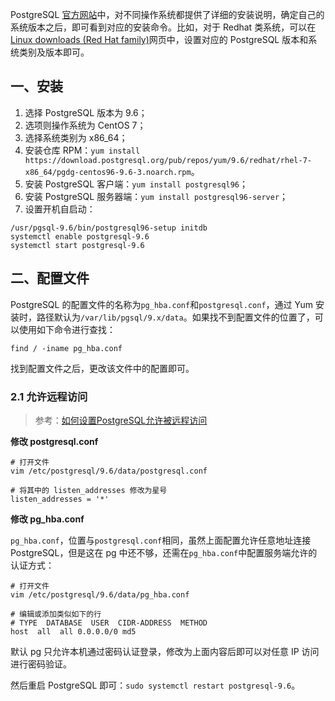 PostgreSQL [官方网站](https://www.postgresql.org/download/)中，对不同操作系统都提供了详细的安装说明，确定自己的系统版本之后，即可看到对应的安装命令。比如，对于 Redhat 类系统，可以在[Linux downloads (Red Hat family)](https://www.postgresql.org/download/linux/redhat/)网页中，设置对应的 PostgreSQL 版本和系统类别及版本即可。

## 一、安装

1. 选择 PostgreSQL 版本为 9.6；
2. 选项则操作系统为 CentOS 7；
3. 选择系统类别为 x86_64；
4. 安装仓库 RPM：`yum install https://download.postgresql.org/pub/repos/yum/9.6/redhat/rhel-7-x86_64/pgdg-centos96-9.6-3.noarch.rpm`。
5. 安装 PostgreSQL 客户端：`yum install postgresql96`；
6. 安装 PostgreSQL 服务器端：`yum install postgresql96-server`；
7. 设置开机自启动：

```shell
/usr/pgsql-9.6/bin/postgresql96-setup initdb
systemctl enable postgresql-9.6
systemctl start postgresql-9.6
```

## 二、配置文件

PostgreSQL 的配置文件的名称为`pg_hba.conf`和`postgresql.conf`，通过 Yum 安装时，路径默认为`/var/lib/pgsql/9.x/data`。如果找不到配置文件的位置了，可以使用如下命令进行查找：

```shell
find / -iname pg_hba.conf
```

找到配置文件之后，更改该文件中的配置即可。

### 2.1 允许远程访问

> 参考：[如何设置PostgreSQL允许被远程访问](http://lazybios.com/2016/11/how-to-make-postgreSQL-can-be-accessed-from-remote-client/)

**修改 postgresql.conf**

```shell
# 打开文件
vim /etc/postgresql/9.6/data/postgresql.conf

# 将其中的 listen_addresses 修改为星号
listen_addresses = '*'
```

**修改 pg_hba.conf**

`pg_hba.conf`，位置与`postgresql.conf`相同，虽然上面配置允许任意地址连接 PostgreSQL，但是这在 pg 中还不够，还需在`pg_hba.conf`中配置服务端允许的认证方式：

```shell
# 打开文件
vim /etc/postgresql/9.6/data/pg_hba.conf

# 编辑或添加类似如下的行
# TYPE  DATABASE  USER  CIDR-ADDRESS  METHOD
host  all  all 0.0.0.0/0 md5
```

默认 pg 只允许本机通过密码认证登录，修改为上面内容后即可以对任意 IP 访问进行密码验证。

然后重启 PostgreSQL 即可：`sudo systemctl restart postgresql-9.6`。

